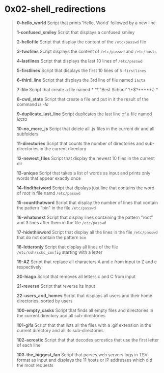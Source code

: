 # 0x02-shell_redirections

>
> **0-hello_world** Script that prints 'Hello, World' followed by a new line
>
> **1-confused_smiley** Script that displays a confused smiley
>
> **2-hellofile** Script that display the content of the `/etc/passwd` file
>
> **3-twofiles** Script displays the content of `/etc/passwd` and `/etc/hosts`
>
> **4-lastlines** Script that displays the last 10 lines of `/etc/passwd`
>
> **5-firstlines** Script that displays the first 10 lines of `5-firstlines`
> 
> **6-third_line** Script that displays the 3rd line of file named `iacta`
>
> **7-file** Script that create a file named * \*\\'"Best School"\'\\*$\?\*\*\*\*\*:) *
>
> **8-cwd_state** Script that create a file and put in it the result of the command *ls -la*
>
> **9-duplicate_last_line** Script duplicates the last line of a file named *iacta*
>
> **10-no_more_js** Script that delete all .js files in the current dir and all subfolders
>
> **11-directories** Script that counts the number of directories and sub-directories in the current directory
>
> **12-newest_files** Script that display the newest 10 files in the current dir
>
> **13-unique** Script that takes a list of words as input and prints only words that appear exactly once
>
> **14-findthatword** Script that dipslays just line that contains the word of *root* in file namd `/etc/passwd`
>
> **15-countthatword** Script that display the number of lines that contain the pattern "bin" in the file `/etc/passwd`
>
> **16-whatsnext** Script that display lines containing the pattern “root” and 3 lines after them in the file `/etc/passwd`
>
> **17-hidethisword** Script that display all the lines in the file `/etc/passwd` that do not contain the pattern `bin`
>
> **18-letteronly** Script that display all lines of the file `/etc/ssh/sshd_config` starting with a letter
>
> **19-AZ** Script that replace all characters A and c from input to Z and e respectively
>
> **20-hiago** Script that removes all letters c and C from input
>
> **21-reverse** Script that reverse its input
>
> **22-users_and_homes** Script that displays all users and their home directories, sorted by users
>
> **100-empty_casks** Script that  finds all empty files and directories in the current directory and all sub-directories
>
> **101-gifs** Script that  that lists all the files with a .gif extension in the current directory and all its sub-directories
>
> **102-acrostic** Script that that decodes acrostics that use the first letter of each line
>
> **103-the_biggest_fan** Script that parses web servers logs in TSV format as input and displays the 11 hosts or IP addresses which did the most requests
>
